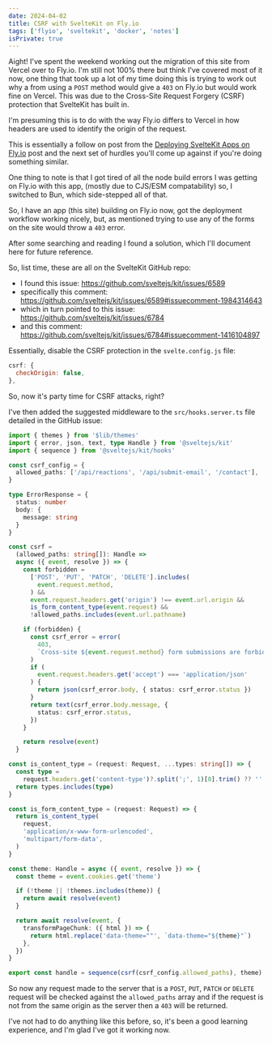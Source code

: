 ```yaml
---
date: 2024-04-02
title: CSRF with SvelteKit on Fly.io
tags: ['flyio', 'sveltekit', 'docker', 'notes']
isPrivate: true
---
```


Aight! I've spent the weekend working out the migration of this site
from Vercel over to Fly.io. I'm still not 100% there but think I've
covered most of it now, one thing that took up a lot of my time doing
this is trying to work out why a from using a `POST` method would give
a `403` on Fly.io but would work fine on Vercel. This was due to the
Cross-Site Request Forgery (CSRF) protection that SvelteKit has built
in.

I'm presuming this is to do with the way Fly.io differs to Vercel in
how headers are used to identify the origin of the request.

This is essentially a follow on post from the
[Deploying SvelteKit Apps on Fly.io](https://scottspence.com/posts/deploying-sveltekit-apps-on-fly-io)
post and the next set of hurdles you'll come up against if you're
doing something similar.

One thing to note is that I got tired of all the node build errors I
was getting on Fly.io with this app, (mostly due to CJS/ESM
compatability) so, I switched to Bun, which side-stepped all of that.

So, I have an app (this site) building on Fly.io now, got the
deployment workflow working nicely, but, as mentioned trying to use
any of the forms on the site would throw a `403` error.

After some searching and reading I found a solution, which I'll
document here for future reference.

So, list time, these are all on the SvelteKit GitHub repo:

- I found this issue: https://github.com/sveltejs/kit/issues/6589
- specifically this comment:
  https://github.com/sveltejs/kit/issues/6589#issuecomment-1984314643
- which in turn pointed to this issue:
  https://github.com/sveltejs/kit/issues/6784
- and this comment:
  https://github.com/sveltejs/kit/issues/6784#issuecomment-1416104897

Essentially, disable the CSRF protection in the `svelte.config.js`
file:

```js
csrf: {
  checkOrigin: false,
},
```

So, now it's party time for CSRF attacks, right?

I've then added the suggested middleware to the `src/hooks.server.ts`
file detailed in the GitHub issue:

```ts
import { themes } from '$lib/themes'
import { error, json, text, type Handle } from '@sveltejs/kit'
import { sequence } from '@sveltejs/kit/hooks'

const csrf_config = {
  allowed_paths: ['/api/reactions', '/api/submit-email', '/contact'],
}

type ErrorResponse = {
  status: number
  body: {
    message: string
  }
}

const csrf =
  (allowed_paths: string[]): Handle =>
  async ({ event, resolve }) => {
    const forbidden =
      ['POST', 'PUT', 'PATCH', 'DELETE'].includes(
        event.request.method,
      ) &&
      event.request.headers.get('origin') !== event.url.origin &&
      is_form_content_type(event.request) &&
      !allowed_paths.includes(event.url.pathname)

    if (forbidden) {
      const csrf_error = error(
        403,
        `Cross-site ${event.request.method} form submissions are forbidden`,
      )
      if (
        event.request.headers.get('accept') === 'application/json'
      ) {
        return json(csrf_error.body, { status: csrf_error.status })
      }
      return text(csrf_error.body.message, {
        status: csrf_error.status,
      })
    }

    return resolve(event)
  }

const is_content_type = (request: Request, ...types: string[]) => {
  const type =
    request.headers.get('content-type')?.split(';', 1)[0].trim() ?? ''
  return types.includes(type)
}

const is_form_content_type = (request: Request) => {
  return is_content_type(
    request,
    'application/x-www-form-urlencoded',
    'multipart/form-data',
  )
}

const theme: Handle = async ({ event, resolve }) => {
  const theme = event.cookies.get('theme')

  if (!theme || !themes.includes(theme)) {
    return await resolve(event)
  }

  return await resolve(event, {
    transformPageChunk: ({ html }) => {
      return html.replace('data-theme=""', `data-theme="${theme}"`)
    },
  })
}

export const handle = sequence(csrf(csrf_config.allowed_paths), theme)
```

So now any request made to the server that is a `POST`, `PUT`, `PATCH`
or `DELETE` request will be checked against the `allowed_paths` array
and if the request is not from the same origin as the server then a
`403` will be returned.

I've not had to do anything like this before, so, it's been a good
learning experience, and I'm glad I've got it working now.
